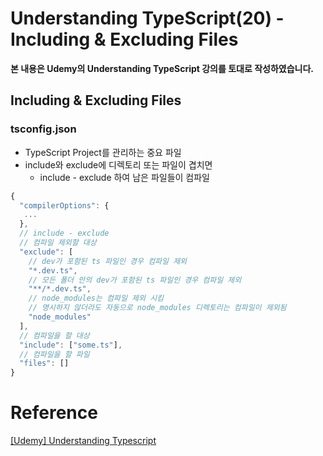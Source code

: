# Understanding TypeScript(20) - Including & Excluding Files

**본 내용은 Udemy의 Understanding TypeScript 강의를 토대로 작성하였습니다.**



## Including & Excluding Files

### tsconfig.json

* TypeScript Project를 관리하는 중요 파일
* include와 exclude에 디렉토리 또는 파일이 겹치면
  * include - exclude 하여 남은 파일들이 컴파일

```TypeScript
{
  "compilerOptions": {
   ...
  },
  // include - exclude
  // 컴파일 제외할 대상
  "exclude": [
    // dev가 포함된 ts 파일인 경우 컴파일 제외
    "*.dev.ts",
    // 모든 폴더 안의 dev가 포함된 ts 파일인 경우 컴파일 제외
    "**/*.dev.ts",
    // node_modules는 컴파일 제외 시킴
    // 명시하지 않더라도 자동으로 node_modules 디렉토리는 컴파일이 제외됨
    "node_modules"
  ],
  // 컴파일을 할 대상
  "include": ["some.ts"],
  // 컴파일을 할 파일
  "files": []
}
```





# Reference

[[Udemy] Understanding Typescript](https://www.udemy.com/course/understanding-typescript/)

